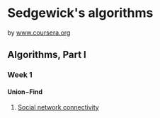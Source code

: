 # Sedgewick's algorithms 
by www.coursera.org

## Algorithms, Part I

### Week 1

#### Union−Find

1. [Social network connectivity](https://github.com/GorchakovIgor/sedgewick-algorithms-coursera/org/sedgewick/algorithms/part_one/week_one/question_one)

